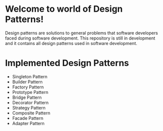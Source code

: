 # Welcome to world of Design Patterns!

Design patterns are solutions to general problems that software developers faced during software development. 
This repository is still in development and it contains all design patterns used in software development.


# Implemented Design Patterns

- Singleton Pattern
- Builder Pattern
- Factory Pattern
- Prototype Pattern
- Bridge Pattern
- Decorator Pattern
- Strategy Pattern
- Composite Pattern
- Facade Pattern
- Adapter Pattern
